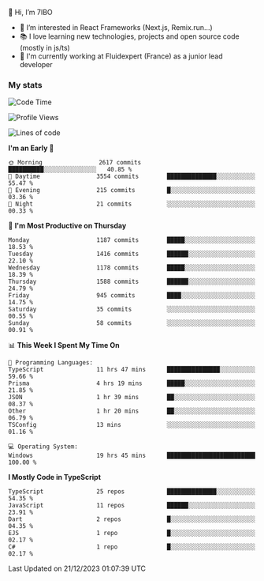 👋 Hi, I’m 7IBO

- 👀 I’m interested in React Frameworks (Next.js, Remix.run...)
- 📚 I love learning new technologies, projects and open source code (mostly in js/ts)
- 💼 I'm currently working at Fluidexpert (France) as a junior lead developer

### My stats
<!--START_SECTION:waka-->
![Code Time](http://img.shields.io/badge/Code%20Time-377%20hrs%2037%20mins-blue)

![Profile Views](http://img.shields.io/badge/Profile%20Views-0-blue)

![Lines of code](https://img.shields.io/badge/From%20Hello%20World%20I%27ve%20Written-7.4%20million%20lines%20of%20code-blue)

**I'm an Early 🐤** 

```text
🌞 Morning                2617 commits        ██████████░░░░░░░░░░░░░░░   40.85 % 
🌆 Daytime                3554 commits        ██████████████░░░░░░░░░░░   55.47 % 
🌃 Evening                215 commits         █░░░░░░░░░░░░░░░░░░░░░░░░   03.36 % 
🌙 Night                  21 commits          ░░░░░░░░░░░░░░░░░░░░░░░░░   00.33 % 
```
📅 **I'm Most Productive on Thursday** 

```text
Monday                   1187 commits        █████░░░░░░░░░░░░░░░░░░░░   18.53 % 
Tuesday                  1416 commits        ██████░░░░░░░░░░░░░░░░░░░   22.10 % 
Wednesday                1178 commits        █████░░░░░░░░░░░░░░░░░░░░   18.39 % 
Thursday                 1588 commits        ██████░░░░░░░░░░░░░░░░░░░   24.79 % 
Friday                   945 commits         ████░░░░░░░░░░░░░░░░░░░░░   14.75 % 
Saturday                 35 commits          ░░░░░░░░░░░░░░░░░░░░░░░░░   00.55 % 
Sunday                   58 commits          ░░░░░░░░░░░░░░░░░░░░░░░░░   00.91 % 
```


📊 **This Week I Spent My Time On** 

```text
💬 Programming Languages: 
TypeScript               11 hrs 47 mins      ███████████████░░░░░░░░░░   59.66 % 
Prisma                   4 hrs 19 mins       █████░░░░░░░░░░░░░░░░░░░░   21.85 % 
JSON                     1 hr 39 mins        ██░░░░░░░░░░░░░░░░░░░░░░░   08.37 % 
Other                    1 hr 20 mins        ██░░░░░░░░░░░░░░░░░░░░░░░   06.79 % 
TSConfig                 13 mins             ░░░░░░░░░░░░░░░░░░░░░░░░░   01.16 % 

💻 Operating System: 
Windows                  19 hrs 45 mins      █████████████████████████   100.00 % 
```

**I Mostly Code in TypeScript** 

```text
TypeScript               25 repos            ██████████████░░░░░░░░░░░   54.35 % 
JavaScript               11 repos            ██████░░░░░░░░░░░░░░░░░░░   23.91 % 
Dart                     2 repos             █░░░░░░░░░░░░░░░░░░░░░░░░   04.35 % 
EJS                      1 repo              █░░░░░░░░░░░░░░░░░░░░░░░░   02.17 % 
C#                       1 repo              █░░░░░░░░░░░░░░░░░░░░░░░░   02.17 % 
```




 Last Updated on 21/12/2023 01:07:39 UTC
<!--END_SECTION:waka-->

